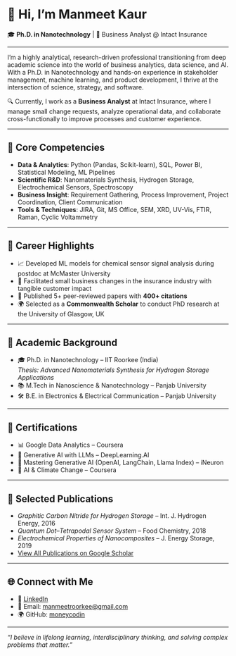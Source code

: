# 👋 Hi, I’m Manmeet Kaur

🎓 **Ph.D. in Nanotechnology** | 💼 Business Analyst @ Intact Insurance 

---

I’m a highly analytical, research-driven professional transitioning from deep academic science into the world of business analytics, data science, and AI. With a Ph.D. in Nanotechnology and hands-on experience in stakeholder management, machine learning, and product development, I thrive at the intersection of science, strategy, and software.

🔍 Currently, I work as a **Business Analyst** at Intact Insurance, where I manage small change requests, analyze operational data, and collaborate cross-functionally to improve processes and customer experience.

---

## 🧠 Core Competencies

- **Data & Analytics**: Python (Pandas, Scikit-learn), SQL, Power BI, Statistical Modeling, ML Pipelines  
- **Scientific R&D**: Nanomaterials Synthesis, Hydrogen Storage, Electrochemical Sensors, Spectroscopy  
- **Business Insight**: Requirement Gathering, Process Improvement, Project Coordination, Client Communication  
- **Tools & Techniques**: JIRA, Git, MS Office, SEM, XRD, UV-Vis, FTIR, Raman, Cyclic Voltammetry

---

## 🚀 Career Highlights

- 📈 Developed ML models for chemical sensor signal analysis during postdoc at McMaster University
- 💼 Facilitated small business changes in the insurance industry with tangible customer impact
- 🧪 Published 5+ peer-reviewed papers with **400+ citations**
- 🌍 Selected as a **Commonwealth Scholar** to conduct PhD research at the University of Glasgow, UK

---

## 🧪 Academic Background

- 🎓 Ph.D. in Nanotechnology – IIT Roorkee (India)  
  *Thesis: Advanced Nanomaterials Synthesis for Hydrogen Storage Applications*  
- 📚 M.Tech in Nanoscience & Nanotechnology – Panjab University  
- 🛠 B.E. in Electronics & Electrical Communication – Panjab University

---

## 🧾 Certifications

- 📊 Google Data Analytics – Coursera  
- 🤖 Generative AI with LLMs – DeepLearning.AI  
- 🔗 Mastering Generative AI (OpenAI, LangChain, Llama Index) – iNeuron  
- 🌱 AI & Climate Change – Coursera

---

## 📄 Selected Publications

- *Graphitic Carbon Nitride for Hydrogen Storage* – Int. J. Hydrogen Energy, 2016  
- *Quantum Dot–Tetrapodal Sensor System* – Food Chemistry, 2018  
- *Electrochemical Properties of Nanocomposites* – J. Energy Storage, 2019  
- [View All Publications on Google Scholar](https://scholar.google.com/citations?user=ra6NT-oAAAAJ&hl=en)

---

## 🌐 Connect with Me

- 💼 [LinkedIn](https://www.linkedin.com/in/manmeet-kaur-roorkee)  
- 💌 Email: manmeetroorkee@gmail.com  
- 🌍 GitHub: [moneycodin](https://github.com/moneycodin)

---

_“I believe in lifelong learning, interdisciplinary thinking, and solving complex problems that matter.”_
